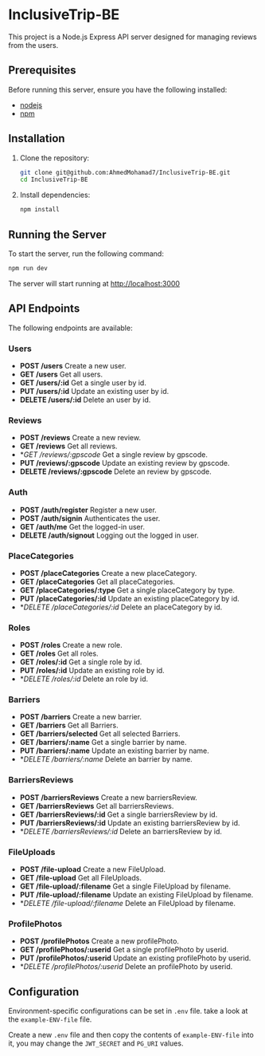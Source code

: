 # InclusiveTrip-BE


This project is a Node.js Express API server designed for managing reviews from the users.

## Prerequisites

Before running this server, ensure you have the following installed:

- [nodejs](https://nodejs.org/)
- [npm](https://www.npmjs.com/)

## Installation

1. Clone the repository:

   ```bash
   git clone git@github.com:AhmedMohamad7/InclusiveTrip-BE.git
   cd InclusiveTrip-BE
   ```

2. Install dependencies:

   ```bash
   npm install
   ```

## Running the Server

To start the server, run the following command:

```bash
npm run dev
```

The server will start running at [http://localhost:3000](http://localhost:3000)


## API Endpoints

The following endpoints are available:

### Users

- **POST /users** Create a new user.
- **GET /users** Get all users.
- **GET /users/:id** Get a single user by id.
- **PUT /users/:id** Update an existing user by id.
- **DELETE /users/:id** Delete an user by id.

### Reviews

- **POST /reviews** Create a new review.
- **GET /reviews** Get all reviews.
- **GET /reviews/:gpscode* Get a single review by gpscode.
- **PUT /reviews/:gpscode** Update an existing review by gpscode.
- **DELETE /reviews/:gpscode** Delete an review by gpscode.

### Auth

- **POST /auth/register** Register a new user.
- **POST /auth/signin** Authenticates the user.
- **GET /auth/me** Get the logged-in user.
- **DELETE /auth/signout** Logging out the logged in user.


### PlaceCategories

- **POST /placeCategories** Create a new placeCategory.
- **GET /placeCategories** Get all placeCategories.
- **GET /placeCategories/:type** Get a single placeCategory by type.
- **PUT /placeCategories/:id** Update an existing placeCategory by id.
- **DELETE /placeCategories/:id* Delete an placeCategory by id.


### Roles

- **POST /roles** Create a new role.
- **GET /roles** Get all roles.
- **GET /roles/:id** Get a single role by id.
- **PUT /roles/:id** Update an existing role by id.
- **DELETE /roles/:id* Delete an role by id.


### Barriers

- **POST /barriers** Create a new barrier.
- **GET /barriers** Get all Barriers.
- **GET /barriers/selected** Get all selected Barriers.
- **GET /barriers/:name** Get a single barrier by name.
- **PUT /barriers/:name** Update an existing barrier by name.
- **DELETE /barriers/:name* Delete an barrier by name.


### BarriersReviews

- **POST /barriersReviews** Create a new barriersReview.
- **GET /barriersReviews** Get all barriersReviews.
- **GET /barriersReviews/:id** Get a single barriersReview by id.
- **PUT /barriersReviews/:id** Update an existing barriersReview by id.
- **DELETE /barriersReviews/:id* Delete an barriersReview by id.


### FileUploads

- **POST /file-upload** Create a new FileUpload.
- **GET /file-upload** Get all FileUploads.
- **GET /file-upload/:filename** Get a single FileUpload by filename.
- **PUT /file-upload/:filename** Update an existing FileUpload by filename.
- **DELETE /file-upload/:filename* Delete an FileUpload by filename.


### ProfilePhotos

- **POST /profilePhotos** Create a new profilePhoto.
- **GET /profilePhotos/:userid** Get a single profilePhoto by userid.
- **PUT /profilePhotos/:userid** Update an existing profilePhoto by userid.
- **DELETE /profilePhotos/:userid* Delete an profilePhoto by userid.





## Configuration

Environment-specific configurations can be set in `.env` file. take a look at the `example-ENV-file` file.

Create a new `.env` file and then copy the contents of `example-ENV-file` into it, you may change the `JWT_SECRET` and `PG_URI` values.